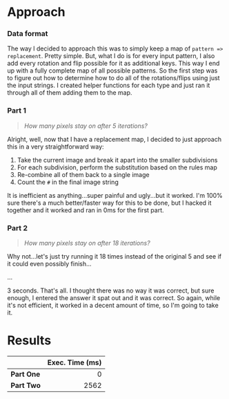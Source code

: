 # Approach
### Data format

The way I decided to approach this was to simply keep a map of `pattern => replacement`. Pretty simple. But, what I do
is for every input pattern, I also add every rotation and flip possible for it as additional keys. This way I end up
with a fully complete map of all possible patterns. So the first step was to figure out how to determine how to do
all of the rotations/flips using just the input strings. I created helper functions for each type and just ran it through
all of them adding them to the map.

### Part 1
> _How many pixels stay on after 5 iterations?_

Alright, well, now that I have a replacement map, I decided to just approach this in a very straightforward way:
1) Take the current image and break it apart into the smaller subdivisions
2) For each subdivision, perform the substitution based on the rules map
3) Re-combine all of them back to a single image
4) Count the `#` in the final image string

It is inefficient as anything...super painful and ugly...but it worked. I'm 100% sure there's a much better/faster way
for this to be done, but I hacked it together and it worked and ran in 0ms for the first part.

### Part 2
> _How many pixels stay on after 18 iterations?_

Why not...let's just try running it 18 times instead of the original 5 and see if it could even possibly finish...

...

3 seconds. That's all. I thought there was no way it was correct, but sure enough, I entered the answer it spat out and
it was correct. So again, while it's not efficient, it worked in a decent amount of time, so I'm going to take it.

# Results

|              | Exec. Time (ms) |
|--------------|----------------:|
| **Part One** |               0 |
| **Part Two** |            2562 |
